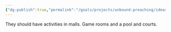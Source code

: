 ```yaml
---
{"dg-publish":true,"permalink":"/goals/projects/unbound-preaching/ideas/activity-malls/","created":"Sep 22, 2018, 13:09 PM","updated":"Sep 22, 2018, 13:09 PM"}
---
```



They should have activities in malls. Game rooms and a pool and courts.


